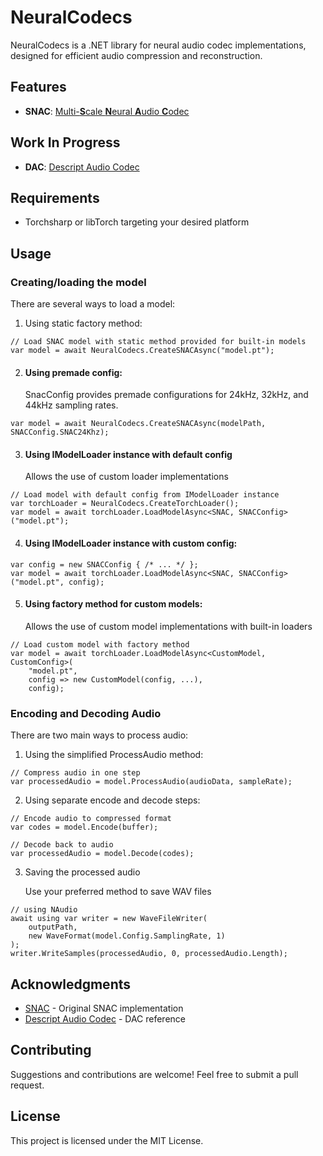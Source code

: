 # NeuralCodecs

NeuralCodecs is a .NET library for neural audio codec implementations, designed for efficient audio compression and reconstruction.

## Features
- **SNAC**: [Multi-**S**cale **N**eural **A**udio **C**odec](https://github.com/hubertsiuzdak/snac)

## Work In Progress
- **DAC**: [Descript Audio Codec](https://github.com/descriptinc/descript-audio-codec)

## Requirements
- Torchsharp or libTorch targeting your desired platform

## Usage

### Creating/loading the model

There are several ways to load a model:

1. Using static factory method:
```
// Load SNAC model with static method provided for built-in models
var model = await NeuralCodecs.CreateSNACAsync("model.pt");
```

2. #### Using  premade config:
    SnacConfig provides premade configurations for 24kHz, 32kHz, and 44kHz sampling rates.
```
var model = await NeuralCodecs.CreateSNACAsync(modelPath, SNACConfig.SNAC24Khz);
```

3. #### Using IModelLoader instance with default config 
    Allows the use of custom loader implementations
```
// Load model with default config from IModelLoader instance
var torchLoader = NeuralCodecs.CreateTorchLoader();
var model = await torchLoader.LoadModelAsync<SNAC, SNACConfig>("model.pt");
```

4. #### Using IModelLoader instance with custom config:
```
var config = new SNACConfig { /* ... */ };
var model = await torchLoader.LoadModelAsync<SNAC, SNACConfig>("model.pt", config);
```

5. #### Using factory method for custom models:
      Allows the use of custom model implementations with built-in loaders
```
// Load custom model with factory method
var model = await torchLoader.LoadModelAsync<CustomModel, CustomConfig>(
    "model.pt",
    config => new CustomModel(config, ...),
    config);
```

### Encoding and Decoding Audio

There are two main ways to process audio:

1. Using the simplified ProcessAudio method:
```
// Compress audio in one step
var processedAudio = model.ProcessAudio(audioData, sampleRate);
```

2. Using separate encode and decode steps:
```
// Encode audio to compressed format
var codes = model.Encode(buffer);

// Decode back to audio
var processedAudio = model.Decode(codes);
```

3. Saving the processed audio
    
    Use your preferred method to save WAV files
```
// using NAudio
await using var writer = new WaveFileWriter(
    outputPath,
    new WaveFormat(model.Config.SamplingRate, 1)
);
writer.WriteSamples(processedAudio, 0, processedAudio.Length);
```

## Acknowledgments
- [SNAC](https://github.com/hubertsiuzdak/snac) - Original SNAC implementation
- [Descript Audio Codec](https://github.com/descriptinc/descript-audio-codec) - DAC reference

## Contributing
Suggestions and contributions are welcome! Feel free to submit a pull request.

## License
This project is licensed under the MIT License.
